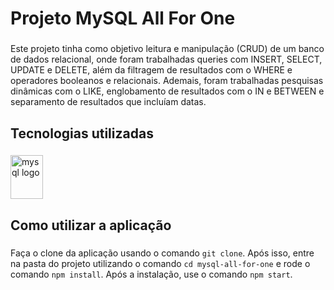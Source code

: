 <h1 align="left">Projeto MySQL All For One</h1>

###

<p align="left">Este projeto tinha como objetivo leitura e manipulação (CRUD) de um banco de dados relacional, onde foram trabalhadas queries com INSERT, SELECT, UPDATE e DELETE, além da filtragem de resultados com o WHERE e operadores booleanos e relacionais. Ademais, foram trabalhadas pesquisas dinâmicas com o LIKE, englobamento de resultados com o IN e BETWEEN e separamento de resultados que incluíam datas.</p>

###

<h2 align="left">Tecnologias utilizadas</h2>

###

<div align="left">
  <img src="https://cdn.jsdelivr.net/gh/devicons/devicon/icons/mysql/mysql-original.svg" height="70" width="52" alt="mysql logo"  />
</div>

###

<h2 align="left">Como utilizar a aplicação</h2>

###

Faça o clone da aplicação usando o comando `git clone`. Após isso, entre na pasta do projeto utilizando o comando `cd mysql-all-for-one` e rode o comando `npm install`. Após a instalação, use o comando `npm start`.

###
